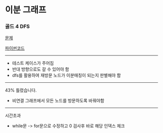 # 이분 그래프
### 골드 4 DFS
[문제](https://www.acmicpc.net/problem/1707)

[파이썬코드](1707.py)

---

- 테스트 케이스가 주어짐
- 반대 방향으로도 갈 수 있어야 함
- dfs를 활용하여 재방문 노드가 이분매칭이 되는지 판별해야 함


---
43% 틀렸습니다.

- 비연결 그래프에서 모든 노드를 방문하도록 바꿔야함

---
시간초과

- while문 -> for문으로 수정하고 0 검사후 바로 해당 인덱스 체크